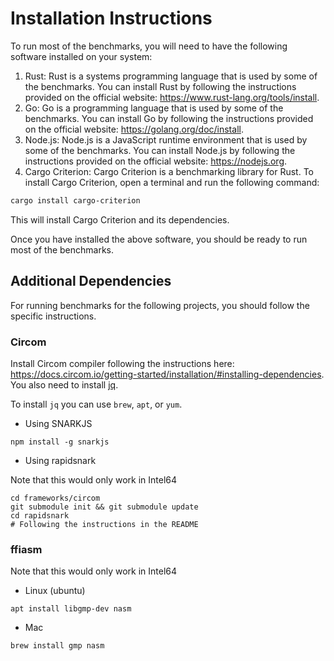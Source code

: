 # Installation Instructions

To run most of the benchmarks, you will need to have the following software installed on your system:

1. Rust: Rust is a systems programming language that is used by some of the benchmarks. You can install Rust by following the instructions provided on the official website: https://www.rust-lang.org/tools/install.
2. Go: Go is a programming language that is used by some of the benchmarks. You can install Go by following the instructions provided on the official website: https://golang.org/doc/install.
3. Node.js: Node.js is a JavaScript runtime environment that is used by some of the benchmarks. You can install Node.js by following the instructions provided on the official website: https://nodejs.org.
4. Cargo Criterion: Cargo Criterion is a benchmarking library for Rust. To install Cargo Criterion, open a terminal and run the following command:

```bash
cargo install cargo-criterion
```

This will install Cargo Criterion and its dependencies.


Once you have installed the above software, you should be ready to run most of the benchmarks. 

## Additional Dependencies

For running benchmarks for the following projects, you should follow the specific instructions.

### Circom

Install Circom compiler following the instructions here: https://docs.circom.io/getting-started/installation/#installing-dependencies.
You also need to install [jq](https://jqlang.github.io/jq/).

To install `jq` you can use `brew`, `apt`, or `yum`.

* Using SNARKJS

```
npm install -g snarkjs
```

* Using rapidsnark

Note that this would only work in Intel64

```
cd frameworks/circom
git submodule init && git submodule update
cd rapidsnark
# Following the instructions in the README
```

### ffiasm

Note that this would only work in Intel64

* Linux (ubuntu)

```
apt install libgmp-dev nasm
```

* Mac

```
brew install gmp nasm
```
